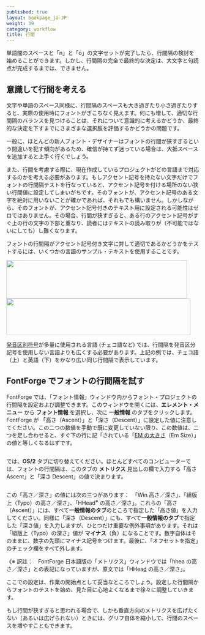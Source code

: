 ```yaml
---
published: true
layout: bookpage_ja-JP
weight: 39
category: workflow
title: 行間
---
```


単語間のスペースと「n」と「o」の文字セットが完了したら、行間隔の検討を始めることができます。しかし、行間隔の完全で最終的な決定は、大文字と句読点が完成するまでは、できません。

## 意識して行間を考える

文字や単語のスペース同様に、行間隔のスペースも大き過ぎたり小さ過ぎたりすると、実際の使用時にフォントがぎこちなく見えます。何にも増して、適切な行間隔のバランスを見つけることは、それについて意識的に考えるかどうか、最終的な決定を下すまでにさまざまな選択肢を評価するかどうかの問題です。

一般に、ほとんどの新人フォント・デザイナーはフォントの行間が狭すぎるという間違いを犯す傾向があるため、確信が持てず迷っている場合は、大抵スペースを追加すると上手く行くでしょう。

また、行間を考慮する際に、現在作成しているプロジェクトがどの言語まで対応するのかを考える必要があります。もしアクセント記号を持たない文字だけでフォントの行間隔テストを行なっていると、アクセント記号を付ける場所のない狭い行間値に設定してしまいがちです。そのフォントが、アクセント記号のある文字を絶対に用いないことが確かであれば、それもでも構いません。しかしながら、そのフォントが、アクセント記号付きのテキスト用に設定される可能性はゼロではありません。その場合、行間が狭すぎると、ある行のアクセント記号がすぐ上の行の文字の下部と重なり、読者にはテキストの読み取りが（不可能ではないにしても）し難くなります。

フォントの行間隔がアクセント記号付き文字に対して適切であるかどうかをテストするには、いくつかの言語のサンプル・テキストを使用することです。

<img src="../en-US/images/Selection_043.png" alt="" height="100" width="472">

<img src="../en-US/images/Selection_044_1.png" alt="" height="96" width="481">

[発音区別符号](../ja-JP/Glossary.md#diacritics-発音区別符号)が多量に使用される言語 (チェコ語など) では、行間隔を発音区分記号を使用しない言語よりも広くする必要があります。上記の例では、チェコ語（上）と英語（下）をかなり広い同じ行間隔で表示しています。

## FontForge でフォントの行間隔を試す

FontForge では、「フォント情報」ウィンドウ内からフォント・プロジェクトの行間隔を設定および調整できます。このウィンドウを開くには、**エレメント・メニュー** から **フォント情報** を選択し、次に **一般情報** のタブをクリックします。FontForge が 「高さ（Ascent）」と「深さ（Descent）」に設定した値に注意してください。この二つの数値を手動で既に変更していない限り、この数値は、二つを足し合わせると、すぐ下の行に記「されている「[EM の大きさ](../ja-JP/Glossary.md#em-エム)（Em Size）」の値と等しくなるはずです。

<img src="../en-US/images/fontinfo-generl.png" alt="">

では、**OS/2** タブに切り替えてください。ほとんどすべてのコンピューターでは、フォントの行間隔は、このタブの **メトリクス** 見出しの欄で入力する「高さ Ascent」と「深さ Descent」の値で決まります。

<img src="../en-US/images/ascents-descents.png" alt="">

この「高さ／深さ」の値には次の三つがあります：　「Win 高さ／深さ」、「組版上（Typo）の高さ／深さ」、「HHead<sup>※</sup> の高さ／深さ」。これらの「高さ（Ascent）」には、すべて**一般情報のタブ**のところで指定した「高さ値」を入力してください。同様に「深さ（Descent）」にも、すべて**一般情報のタブ**で指定した「深さ値」を入力しますが、ひとつだけ重要な例外事項があります。それは「組版上（Typo）の深さ」値が **マイナス**（負）になることです。数字自体はそのままに、数字の先頭にマイナス記号をつけます。最後に、「オフセットを指定」のチェック欄をすべて外します。

<div class="note"><p> 《※ 訳註：　FontForge 日本語版の「メトリクス」ウィンドウでは「hhea の高さ／深さ」との表記になっていますが、原文では「HHea<u>d</u> の高さ／深さ」。</p></div>

ここでの設定は、作業の開始点として妥当なところでしょう。設定した行間隔からフォントのテストを始め、見た目に心地よくなるまで徐々に調整していきます。

もし行間が狭すぎると思われる場合で、しかも垂直方向のメトリクスを広げたくない（あるいは広げられない）ときには、グリフ自体を縮小して、行間のスペースを増やすこともできます。
